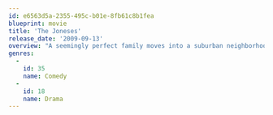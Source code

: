 ```yaml
---
id: e6563d5a-2355-495c-b01e-8fb61c8b1fea
blueprint: movie
title: 'The Joneses'
release_date: '2009-09-13'
overview: "A seemingly perfect family moves into a suburban neighborhood, but when it comes to the truth as to why they're living there, they don't exactly come clean with their neighbors."
genres:
  -
    id: 35
    name: Comedy
  -
    id: 18
    name: Drama
---
```

